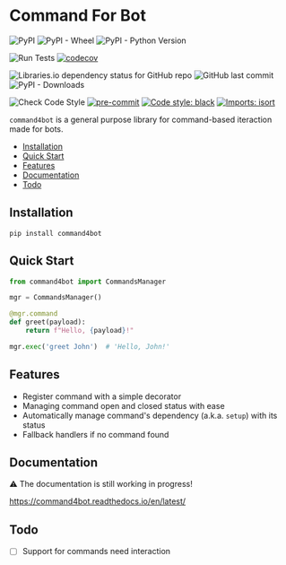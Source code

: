 # Command For Bot

![PyPI](https://img.shields.io/pypi/v/command4bot)
![PyPI - Wheel](https://img.shields.io/pypi/wheel/command4bot)
![PyPI - Python Version](https://img.shields.io/pypi/pyversions/command4bot)

![Run Tests](https://github.com/AllanChain/command4bot/workflows/Run%20Tests/badge.svg)
[![codecov](https://codecov.io/gh/AllanChain/command4bot/branch/master/graph/badge.svg?token=RJV7MMZC5D)](https://codecov.io/gh/AllanChain/command4bot)

![Libraries.io dependency status for GitHub repo](https://img.shields.io/librariesio/github/AllanChain/command4bot)
![GitHub last commit](https://img.shields.io/github/last-commit/AllanChain/command4bot)
![PyPI - Downloads](https://img.shields.io/pypi/dm/command4bot)

![Check Code Style](https://github.com/AllanChain/command4bot/workflows/Check%20Code%20Style/badge.svg)
[![pre-commit](https://img.shields.io/badge/pre--commit-enabled-brightgreen?logo=pre-commit&logoColor=white)](https://github.com/pre-commit/pre-commit)
[![Code style: black](https://img.shields.io/badge/code%20style-black-000000.svg)](https://github.com/psf/black)
[![Imports: isort](https://img.shields.io/badge/%20imports-isort-%231674b1?style=flat&labelColor=ef8336)](https://pycqa.github.io/isort/)

`command4bot` is a general purpose library for command-based iteraction made for bots.

- [Installation](#installation)
- [Quick Start](#quick-start)
- [Features](#features)
- [Documentation](#documentation)
- [Todo](#todo)

## Installation

```shell
pip install command4bot
```

## Quick Start

```python
from command4bot import CommandsManager

mgr = CommandsManager()

@mgr.command
def greet(payload):
    return f"Hello, {payload}!"

mgr.exec('greet John')  # 'Hello, John!'
```

## Features

- Register command with a simple decorator
- Managing command open and closed status with ease
- Automatically manage command's dependency (a.k.a. `setup`) with its status
- Fallback handlers if no command found

## Documentation

:warning: The documentation is still working in progress!

<https://command4bot.readthedocs.io/en/latest/>

## Todo

- [ ] Support for commands need interaction
